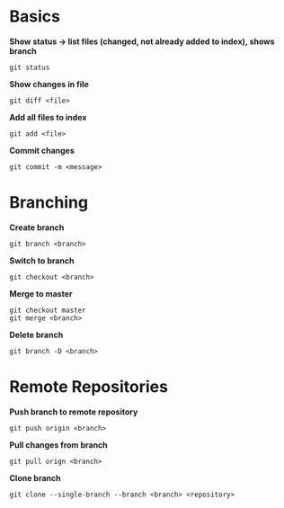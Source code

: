 # Basics

**Show status -> list files (changed, not already added to index), shows branch**
```
git status
```

**Show changes in file**
```
git diff <file>
```

**Add all files to index**
```
git add <file>
```

**Commit changes**
```
git commit -m <message>
```

# Branching

**Create branch**
```
git branch <branch>
````

**Switch to branch**
```
git checkout <branch>
```

**Merge to master**
```
git checkout master
git merge <branch>
````

**Delete branch**
```
git branch -D <branch>
```

# Remote Repositories

**Push branch to remote repository**
```
git push origin <branch>
```

**Pull changes from branch**
```
git pull orign <branch>
```

**Clone branch**
```
git clone --single-branch --branch <branch> <repository>
```